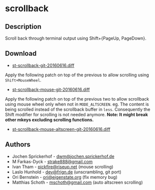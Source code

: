 scrollback
==========

Description
-----------

Scroll back through terminal output using Shift+{PageUp, PageDown}.

Download
--------

* [st-scrollback-git-20160616.diff](st-scrollback-git-20160616.diff)

Apply the following patch on top of the previous to allow scrolling
using `Shift+MouseWheel`.

* [st-scrollback-mouse-git-20160616.diff](st-scrollback-mouse-git-20160616.diff)

Apply the following patch on top of the previous two to allow scrollback using
mouse wheel only when not in `MODE_ALTSCREEN`. eg. The content is being
scrolled instead of the scrollback buffer in `less`. Consequently the Shift
modifier for scrolling is not needed anymore.  **Note: It might break other
mkeys excluding scrolling functions.**

* [st-scrollback-mouse-altscreen-git-20160616.diff](st-scrollback-mouse-altscreen-git-20160616.diff)

Authors
-------

 * Jochen Sprickerhof - dwm@jochen.sprickerhof.de
 * M Farkas-Dyck - strake888@gmail.com
 * Ivan Tham - pickfire@riseup.net (mouse scrolling)
 * Laslo Hunhold - dev@frign.de (unscrambling, git port)
 * Ori Bernstein - ori@eigenstate.org (fix memory bug)
 * Matthias Schoth - mschoth@gmail.com (auto altscreen scrolling)

